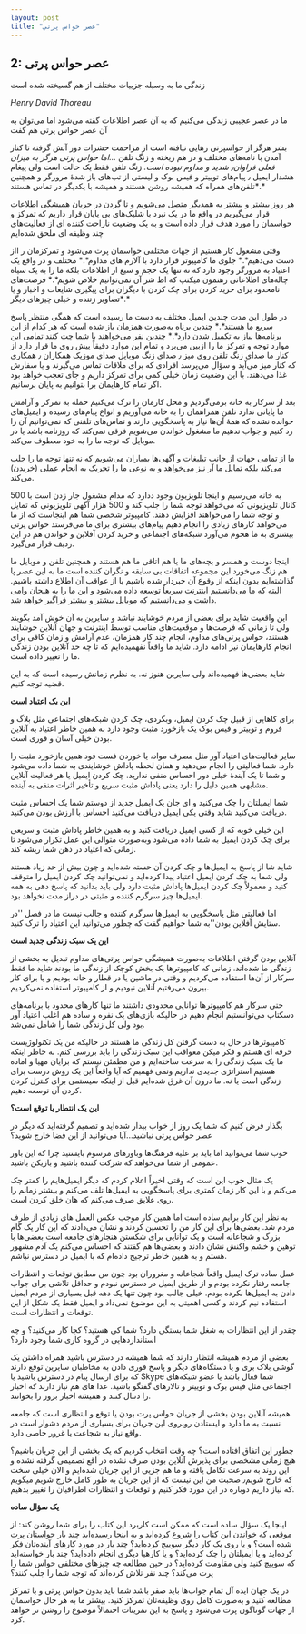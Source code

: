 ```yaml
---
layout: post
title: "عصر حواس پرتي"
---
```

2: عصر حواس پرتی
----------------

زندگی ما به وسیله جزییات مختلف از هم گسیخته شده است

*Henry David Thoreau*

ما در عصر عجیبی زندگی می‌کنیم که به آن عصر اطلاعات گفته می‌شود اما
می‌توان به آن عصر حواس پرتی هم گفت

بشر هرگز از حواسپرتی رهایی نیافته است از مزاحمت حشرات دور آتش گرفته تا
کنار آمدن با نامه‌های مختلف و در هم ریخته و زنگ تلفن *...*اما حواس پرتی
هرگز به میزان فعلی فراوان٫ شدید و مداوم نبوده است*.* زنگ تلفن فقط یک
حالت است ولی پیغام هشدار ایمیل ٫ پیام‌های توییتر و فیس بوک و لیستی از
تب‌های باز شدهٔ مرورگر و همچنین تلفن‌های همراه که همیشه روشن هستند و
همیشه با یکدیگر در تماس هستند*.*

هر روز بیشتر و بیشتر به همدیگر متصل می‌شویم و تا گردن در جریان همیشگی
اطلاعات قرار می‌گیریم در واقع ما در یک نبرد با شلیک‌های بی پایان قرار
داریم که تمرکز و حواسمان را مورد هدف قرار داده است و به یک وضعیت ناراحت
کننده ای از فعالیت‌های چند وظیفه ای ملحق شده‌ایم

وقتی مشغول کار هستیم از جهات مختلفی حواسمان پرت می‌شود و تمرکزمان ر ااز
دست می‌دهیم*.* جلوی ما کامپیوتر قرار دارد با آلارم های مداوم*.* مختلف و
در واقع یک اعتیاد به مرورگر وجود دارد که نه تنها یک حجم و سیع از اطلاعات
بلکه ما را به یک سیاه چاله‌های اطلاعاتی رهنمون میکنپ که اط شر آن
نمی‌توانیم خلاص شویم*.* فرصت‌های نامحدود برای خرید کردن برای چک کردن با
دیگران برای پیگیری شایعات و اخبار و یا تصاویر زننده و خیلی چیزهای
دیگر*.*

در طول این مدت چندین ایمیل مختلف به دست ما رسیده است که همگی منتظر پاسخ
سریع ما هستند*.* چندین برناه به‌صورت همزمان باز شده است که هر کدام از
این برنامه‌ها نیاز به تکمیل شدن دارد*.* چندین نفر می‌خواهند با شما چت
کنند تمامی این موارد توجه و تمرکز ما را ازبین می‌برد و تمام این موارد
دقیقاً پیش روی ما قرار دارد از کنار ما صدای زنگ تلفن روی میز ٫ صدای زنگ
موبایل صدای موزیک همکاران ٫ همکاری که کنار میز می‌آید و سؤال می‌پرسد
افرادی که برای ملاقات تماس می‌گیرند و یا سفارش غذا می‌دهند. با این وضعیت
زمان خیلی کمی برای تمرکز داریم و جای تعجب خواهد بود اگر تمام کارهایمان
برا بتوانیم به پایان برسانیم.

بعد از سرکار به خانه برمی‌گردیم و محل کارمان را ترک می‌کنیم حمله به
تمرکز و آرامش ما پایانی ندارد تلفن همراهمان را به خانه می‌آوریم و انواع
پیام‌های رسیده و ایمیل‌های خوانده نشده که همهٔ آن‌ها نیاز به پاسخگویی
دارند و تماس‌های تلفنی که نمی‌توانیم آن را رد کنیم و جواب ندهیم ما مشغول
خواندن می‌شویم فرقی نمی‌کند که روزنامه باشد یا در موبایل که توجه ما را
به خود معطوف می‌کند.

ما از تمامی جهات از جانب تبلیغات و آگهی‌ها بمباران می‌شویم که نه تنها
توجه ما را جلب می‌کند بلکه تمایل ما آر نیز می‌خواهد و به نوعی ما را
تجریک به انجام عملی (خریدن) می‌کند.

به خانه می‌رسیم و اینجا تلویزیون وجود ددارد که مدام مشغول جار زدن است با
500 کانال تلویزیونی که می‌خواهد توجه شما را جلب کند و 500 هزار آگهی
تلویزیونی که تمایل و توجه شما را می‌خواهند افزایش دهند. کامپیوتر شخصی
شما هم اینجاست که از ما می‌خواهد کارهای زیادی را انجام دهیم پیام‌های
بیشتری برای ما می‌فرستد حواس پرتی بیشتری به ما هجوم می‌آورد شبکه‌های
اجتماعی و خرید کردن آفلاین و خواندن هم در این ردیف قرار می‌گیرد.

اینجا دوست و همسر و بچه‌های ما یا هم اتاقی ما هم هستند و همچنین تلفن و
موبایل ما هم زنگ می‌خورد این مجموعه اتفاقات بی سابقه و نگران کننده است
ما به این عصر پا گذاشته‌ایم بدون اینکه از وقوع آن خبردار شده باشیم یا از
عواقب آن اطلاع داشته باشیم. البته که ما می‌دانستیم اینترنت سریعاً توسعه
داده می‌شود و این ما را به هیجان وامی داشت و می‌دانستیم که موبایل بیشتر
و بیشتر فراگیر خواهد شد.

این واقعیت شاید برای بعضی از مردم خوشایند نباشد و سایرین به آن خوش آمد
بگویند ولی تا زمانی که فرصت‌ها و موقعیت‌های مناسب توسط اینترنت و جهان
آنلاین خوشایند هستند، حواس پرتی‌های مداوم، انجام چند کار همزمان، عدم
آرامش و زمان کافی برای انجام کارهایمان نیز ادامه دارد. شاید ما واقعاً
نفهمیده‌ایم که تا چه حد آنلاین بودن زندگی ما را تغییر داده است.

شاید بعضی‌ها فهمیده‌اند ولی سایرین هنوز نه. به نظرم زمانش رسیده است که
به این قضیه توجه کنیم.

**این یک اعتیاد است**

برای کاهایی از قبیل چک کردن ایمیل، وبگردی، چک کردن شبکه‌های اجتماعی مثل
بلاگ و فروم و توییتر و فیس بوک یک بازخورد مثبت وجود دارد به همین خاطر
اعتیاد به آنلاین بودن خیلی آسان و فوری است.

سایر فعالیت‌های اعتیاد آور مثل مصرف مواد، یا خوردن فست فود همین بازخورد
مثبت را دارد. شما فعالیتی را انجام می‌دهید و همان لحظه پاداش خوشایندی به
شما داده می‌شود و شما تا یک آیندهٔ خیلی دور احساس منفی ندارید. چک کردن
ایمیل یا هر فعالیت آنلاین مشابهی همین دلیل را دارد یعنی پاداش مثبت سریع
و تأخیر اثرات منفی به آینده.

شما ایمیلتان را چک می‌کنید و ای جان یک ایمیل جدید از دوستم شما یک احساس
مثبت دریافت می‌کنید شاید وقتی یکی ایمیل دریافت می‌کنید احساس با ارزش
بودن می‌کنید.

این خیلی خوبه که از کسی ایمیل دریافت کنید و به همین خاطر پاداش مثبت و
سریعی برای چک کردن ایمیل به شما داده می‌شود وبه‌صورت متوالی این عمل
تکرار می‌شود تا زمانی که اعتیاد در ذهن شما ریشه کند.

شاید شا از پاسخ به ایمیل‌ها و چک کردن آن حسته شده‌اید و چون بیش از حد
زیاد هستند ولی شما به چک کردن ایمیل اعتیاد پیدا کرده‌اید و نمی‌توانید چک
کردن ایمیل را متوقف کنید و معمولاً چک کردن ایمیل‌ها پاداش مثبت دارد ولی
باید بدانید که پاسخ دهی به همه ایمیل‌ها چیز سرگرم کننده و مثبتی در دراز
مدت نخواهد بود.

اما فعالیتی مثل پاسخگویی به ایمیل‌ها سرگرم کننده و جالب نیست ما در فصل
''در ستایش آفلاین بودن''به شما خواهیم گفت که چطور می‌توانید این اعتیاد
را ترک کنید.

**این یک سبک زندگی جدید است**

آنلاین بودن گرفتن اطلاعات به‌صورت همیشگی حواس پرتی‌های مداوم تبدیل به
بخشی از زندگی ما شده‌اند. زمانی که کامپیوترها یک بخش کوچک از زندگی ما
بودند شاید ما فقط سرکار از آن‌ها استفاده می‌کردیم و وقتی در ماشین یا در
قطار و خانه بودیم و یا برای کار بیرون می‌رفتیم آنلاین نبودیم و از
کامپیوتر استفاده نمی‌کردیم.

حتی سرکار هم کامپیوترها توانایی محدودی داشتند ما تنها کارهای محدود با
برنامه‌های دسکتاپ می‌توانستیم انجام دهیم در حالیکه بازی‌های یک نفره و
ساده هم اغلب اعتیاد آور بود ولی کل زندگی شما را شامل نمی‌شد.

کامپیوترها در حال به دست گرفتن کل زندگی ما هستند در حالیکه من یک
تکنولوژیست حرفه ای هستم و فکر میکن معواقب این سبک زندگی را باید بررسی
کنم. به خاطر اینکه ما یک سبک زندگی را به سرعت ساخته‌ایم و من مطمئن نیستم
که برایان مهیا و اماده هستیم استراتژی جدیدی نداریم ونمی فهمیم که آیا
واقعاً این یک روش درست برای زندگی است یا نه. ما درون آن غرق شده‌ایم قبل
از اینکه سیستمی برای کنترل کردن کردن آن توسعه دهیم.

**این یک انتطار یا توقع است؟**

بگذار فرض کنیم که شما یک روز از خواب بیدار شده‌اید و تصمیم گرفته‌اید که
دیگر در عصر حواس پرتی نباشید...آیا می‌توانید از این فضا خارج شوید؟

خوب شما می‌توانید اما باید بر علیه فرهنگ‌ها وباورهای مرسوم بایستید چرا
که این باور عمومی از شما می‌خواهد که شرکت کننده باشید و بازیکن باشید.

یک مثال خوب این است که وقتی اخیراً اعلام کردم که دیگر ایمیل‌هایم را کمتر
چک می‌کنم و با این کار زمان کمتری برای پاسخگویی به ایمیل‌ها تلف می‌کنم و
بیشتر زمانم را روی علایق صرف می‌کنم که هان خلق کردن است.

به نظر این کار برایم ساده است اما همین کار موجب عکس العمل های زیادی از
طرف مردم شد. بعضی‌ها برای این کار من را تحسین کردند و نشان می‌دادند که
این کار یک گام بزرگ و شجاعانه است و یک توانایی برای شکستن هنجارهای جامعه
است بعضی‌ها با توهین و خشم واکنش نشان دادند و بعضی‌ها هم گفتند که احساس
می‌کنم یک آدم مشهور هستم و به همین خاطر ترجیح داده‌ام که با ایمیل در
دسترس نباشم.

عمل ساده ترک ایمیل واقعاً شجاعانه و مغروران بود چون من مطابق توقعات و
انتظارات جامعه رفتار نکرده بودم و از طریق ایمیل در دسترس نبودم و حداقل
تلاشی برای جواب دادن به ایمیل‌ها نکرده بودم. خیلی جالب بود چون تنها یک
دهه قبل بسیاری از مردم ایمیل استفاده نیم کردند و کسی اهمیتی به این موضوع
نمی‌داد و ایمیل فقط یک شکل از این توقعات و انتظارات است.

چقدر از این انتظارات به شغل شما بستگی دارد؟ شما کی هستید؟ کجا کار
می‌کنید؟ و چه استانداردهایی در گروه کاری شما وجود دارد؟

بعضی از مردم همیشه انتظار دارند که شما همیشه در دسترس باشید همراه داشتن
یک گوشی بلاک بری و یا دستگاه‌های دیگر و پاسخ فوری دادن به مخاطبان سایرین
توقع دارند که برای ارسال پیام در دسترس باشید یا Skype شما فعال باشد یا
عضو شبکه‌های اجتماعی مثل فیس بوک و توییتر و تالارهای گفتگو باشید. عدا
های هم نیاز دارند که اخبار را دنبال کنند و همیشه اخبار بروز را بخوانند.

همیشه آنلاین بودن بخشی از جریان حواس پرت بودن یا توقع و انتظاری است که
جامعه نسبت به ما دارد و ایستادن روبروی این جریان برای بسیاری از مردم
دشوار است در واقع نیاز به شجاعت یا غرور خاصی دارد.

چطور این اتفاق افتاده است؟ چه وقت انتخاب کردیم که یک بخشی از این جریان
باشیم؟ هیچ زمانی مشخصی برای پذیرش آنلاین بودن صرف نشده در اقع تصمیمی
گرفته نشده و این روند به سرعت تکامل یافته و ما هم جزیی از این جریان
شده‌ایم و الان خیلی سخت که خارج شویم٫ صحبت من این نیست که از این جریان
به طور کامل خارج شویم میگویم که نیاز داریم دوباره در این مورد فکر کنیم و
توقعات و انتظارات اطرافیان را تغییر بدهیم.

**یک سؤال ساده**

اینجا یک سؤال ساده است که ممکن است کاربرد این کتاب را برای شما روشن کند:
از موقعی که خواندن این کتاب را شروع کرده‌اید و به اینجا رسیده‌اید چند
بار حواستان پرت شده است؟ و یا روی یک کار دیگر سوییچ کرده‌اید؟ چند بار در
مورد کارهای آینده‌تان فکر کرده‌اید و یا ایمیلتان را چک کرده‌اید؟ و یا
کارهیا دیگری انجام داده‌اید؟ چند بار خواسته‌اید که سوییچ کنید ولی مقاومت
کرده‌اید؟ در حین مطالعه چه چیزهای مختلفی حواس شما را پرت می‌کند؟ چند نفر
تلاش کرده‌اند که توجه شما را جلب کنند؟

در یک جهان ایده آل تمام جواب‌ها باید صفر باشد شما باید بدون حواس پرتی و
با تمرکز مطالعه کنید و به‌صورت کامل روی وظیفه‌تان تمرکز کنید. بیشتر ما
به هر حال حواسمان از جهات گوناگون پرت می‌شود و پاسخ به این تمرینات
احتمالاً موضوع را روشن تر خواهد کرد.
